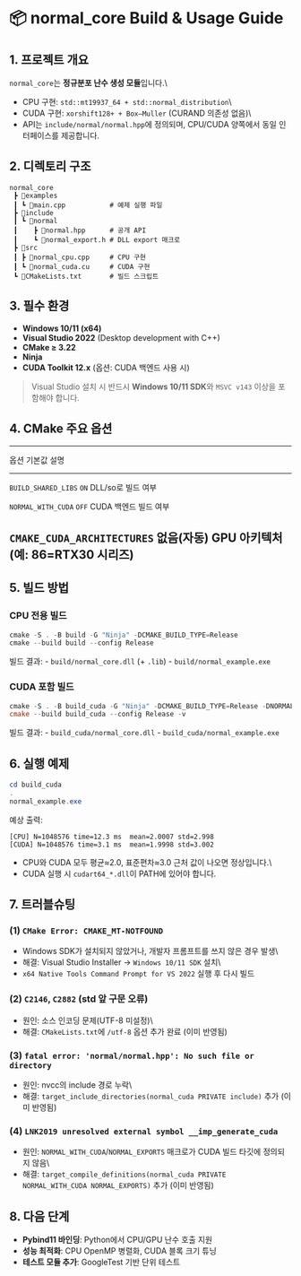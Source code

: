# 📦 normal_core Build & Usage Guide

## 1. 프로젝트 개요

`normal_core`는 **정규분포 난수 생성 모듈**입니다.\
- CPU 구현: `std::mt19937_64 + std::normal_distribution`\
- CUDA 구현: `xorshift128+ + Box–Muller` (CURAND 의존성 없음)\
- API는 `include/normal/normal.hpp`에 정의되며, CPU/CUDA 양쪽에서 동일
인터페이스를 제공합니다.

## 2. 디렉토리 구조

    normal_core
     ┣ 📂examples
     ┃ ┗ 📜main.cpp           # 예제 실행 파일
     ┣ 📂include
     ┃ ┗ 📂normal
     ┃    ┣ 📜normal.hpp      # 공개 API
     ┃    ┗ 📜normal_export.h # DLL export 매크로
     ┣ 📂src
     ┃ ┣ 📜normal_cpu.cpp     # CPU 구현
     ┃ ┗ 📜normal_cuda.cu     # CUDA 구현
     ┗ 📜CMakeLists.txt       # 빌드 스크립트

## 3. 필수 환경

-   **Windows 10/11 (x64)**
-   **Visual Studio 2022** (Desktop development with C++)
-   **CMake ≥ 3.22**
-   **Ninja**
-   **CUDA Toolkit 12.x** (옵션: CUDA 백엔드 사용 시)

> Visual Studio 설치 시 반드시 **Windows 10/11 SDK**와 `MSVC v143`
> 이상을 포함해야 합니다.

## 4. CMake 주요 옵션

  -------------------------------------------------------------------------------
  옵션                         기본값                       설명
  ---------------------------- ---------------------------- ---------------------
  `BUILD_SHARED_LIBS`          `ON`                         DLL/so로 빌드 여부

  `NORMAL_WITH_CUDA`           `OFF`                        CUDA 백엔드 빌드 여부

  `CMAKE_CUDA_ARCHITECTURES`   없음(자동)                   GPU 아키텍처 (예:
                                                            86=RTX30 시리즈)
  -------------------------------------------------------------------------------

## 5. 빌드 방법

### CPU 전용 빌드

``` powershell
cmake -S . -B build -G "Ninja" -DCMAKE_BUILD_TYPE=Release
cmake --build build --config Release
```

빌드 결과: - `build/normal_core.dll` (+ `.lib`) -
`build/normal_example.exe`

### CUDA 포함 빌드

``` powershell
cmake -S . -B build_cuda -G "Ninja" -DCMAKE_BUILD_TYPE=Release -DNORMAL_WITH_CUDA=ON -DCMAKE_CUDA_ARCHITECTURES=86
cmake --build build_cuda --config Release -v
```

빌드 결과: - `build_cuda/normal_core.dll` -
`build_cuda/normal_example.exe`

## 6. 실행 예제

``` powershell
cd build_cuda
.
normal_example.exe
```

예상 출력:

    [CPU] N=1048576 time=12.3 ms  mean=2.0007 std=2.998
    [CUDA] N=1048576 time=3.1 ms  mean=1.9998 std=3.002

-   CPU와 CUDA 모두 평균≈2.0, 표준편차≈3.0 근처 값이 나오면 정상입니다.\
-   CUDA 실행 시 `cudart64_*.dll`이 PATH에 있어야 합니다.

## 7. 트러블슈팅

### (1) `CMake Error: CMAKE_MT-NOTFOUND`

-   Windows SDK가 설치되지 않았거나, 개발자 프롬프트를 쓰지 않은 경우
    발생\
-   해결: Visual Studio Installer → `Windows 10/11 SDK` 설치\
-   `x64 Native Tools Command Prompt for VS 2022` 실행 후 다시 빌드

### (2) `C2146`, `C2882` (std 앞 구문 오류)

-   원인: 소스 인코딩 문제(UTF-8 미설정)\
-   해결: `CMakeLists.txt`에 `/utf-8` 옵션 추가 완료 (이미 반영됨)

### (3) `fatal error: 'normal/normal.hpp': No such file or directory`

-   원인: nvcc의 include 경로 누락\
-   해결: `target_include_directories(normal_cuda PRIVATE include)` 추가
    (이미 반영됨)

### (4) `LNK2019 unresolved external symbol __imp_generate_cuda`

-   원인: `NORMAL_WITH_CUDA`/`NORMAL_EXPORTS` 매크로가 CUDA 빌드 타깃에
    정의되지 않음\
-   해결:
    `target_compile_definitions(normal_cuda PRIVATE NORMAL_WITH_CUDA NORMAL_EXPORTS)`
    추가 (이미 반영됨)

## 8. 다음 단계

-   **Pybind11 바인딩**: Python에서 CPU/GPU 난수 호출 지원
-   **성능 최적화**: CPU OpenMP 병렬화, CUDA 블록 크기 튜닝
-   **테스트 모듈 추가**: GoogleTest 기반 단위 테스트
